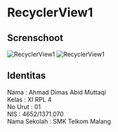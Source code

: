 # RecyclerView1
## Screnschoot
![RecyclerView1](https://cloud.githubusercontent.com/assets/22099413/20421739/76b75c06-ad98-11e6-8b48-49403db39cd9.png)
![RecyclerView1](https://cloud.githubusercontent.com/assets/22099413/20421738/76510dc0-ad98-11e6-9380-296f25a2a494.png)

## Identitas
Nama : Ahmad Dimas Abid Muttaqi <br>
Kelas : XI RPL 4 <br>
No Urut : 01 <br>
NIS : 4652/1371.070 <br>
Nama Sekolah : SMK Telkom Malang <br>
